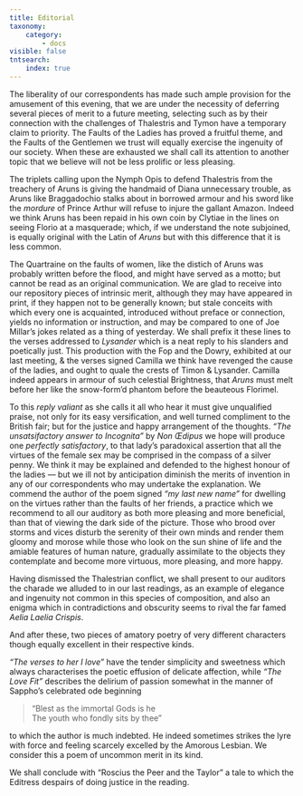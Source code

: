 ```yaml
---
title: Editorial
taxonomy:
    category:
        - docs
visible: false
tntsearch:
    index: true
---
```


The liberality of our correspondents has made such ample provision for the amusement of this evening, that we are under the necessity of deferring several pieces of merit to a future meeting, selecting such as by their connection with the challenges of Thalestris and Tymon have a temporary claim to priority. The Faults of the Ladies has proved a fruitful theme, and the Faults of the Gentlemen we trust will equally exercise the ingenuity of our society. When these are exhausted we shall call its attention to another topic that we believe will not be less prolific or less pleasing.

The triplets calling upon the Nymph Opis to defend Thalestris from the treachery of Aruns is giving the handmaid of Diana unnecessary trouble, as Aruns like Braggadochio stalks about in borrowed armour and his sword like the *mordure* of Prince Arthur will refuse to injure the gallant Amazon. Indeed we think Aruns has been repaid in his own coin by Clytiae in the lines on seeing Florio at a masquerade; which, if we understand the note subjoined, is equally original with the Latin of *Aruns* but with this difference that it is less common.

The Quartraine on the faults of women, like the distich of Aruns was probably written before the flood, and might have served as a motto; but cannot be read as an original communication. We are glad to receive into our repository pieces of intrinsic merit, although they may have appeared in print, if they happen not to be generally known; but stale conceits with which every one is acquainted, introduced without preface or connection, yields no information or instruction, and may be compared to one of Joe Millar’s jokes related as a thing of yesterday. We shall prefix it these lines to the verses addressed to *Lysander* which is a neat reply to his slanders and poetically just. This production with the Fop and the Dowry, exhibited at our last meeting, & the verses signed Camilla we think have revenged the cause of the ladies, and ought to quale the crests of Timon & Lysander. Camilla indeed appears in armour of such celestial <span data-tippy="Temper" class="green">Brightness</span>, that *Aruns* must melt before her like the snow-form’d phantom before the beauteous Florimel.

To this *reply valiant* as she calls it all who hear it must give unqualified praise, not only for its easy versification, and well turned compliment to the British fair; but for the justice and happy arrangement of the thoughts. *“The unsatsifactory answer to Incognita”* by *Non Œdipus* we hope will produce one *perfectly satisfactory*, to that lady’s paradoxical assertion that all the virtues of the female sex may be comprised in the compass of a silver penny. We think it may be explained and defended to the highest honour of the ladies — but we ill not by anticipation diminish the merits of invention in any of our correspondents who may undertake the explanation. We commend the author of the poem signed *“my last new name”* for dwelling on the virtues rather than the faults of her friends, a practice which we recommend to all our auditory as both more pleasing and more beneficial, than that of viewing the dark side of the picture. Those who brood over storms and vices disturb the serenity of their own minds and render them gloomy and morose while those who look on the sun shine of life and the amiable features of human nature, gradually assimilate to the objects they contemplate and become more virtuous, more pleasing, and more happy.

Having dismissed the Thalestrian conflict, we shall present to our auditors the charade we alluded to in our last readings, as an example of elegance and ingenuity not common in this species of composition, and also an enigma which in contradictions and obscurity seems to rival the far famed *Aelia Laelia Crispis*.

And after these, two pieces of amatory poetry of very different characters though equally excellent in their respective kinds.

*“The verses to her I love”* have the tender simplicity and sweetness which always characterises the poetic effusion of delicate <span data-tippy="love" class="green">affection</span>, while *“The Love Fit”* describes the delirium of passion somewhat in the manner of Sappho’s celebrated ode beginning

> “Blest as the immortal Gods is he  
The youth who fondly sits by thee”

to which the author is much indebted. He indeed sometimes strikes the lyre with force and feeling scarcely excelled by the Amorous Lesbian. We consider this a poem of uncommon merit in its kind.

We shall conclude with “Roscius the Peer and the Taylor” a tale to which the Editress despairs of doing justice in the reading.